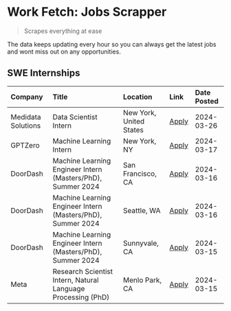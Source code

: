 # Work Fetch: Jobs Scrapper
> Scrapes everything at ease

The data keeps updating every hour so you can always get the latest jobs and wont miss out on any opportunities.

## SWE Internships
<!--START_SECTION:workfetch-->
| Company            | Title                                                        | Location                | Link                                                                                                                                                                                                                                                                       | Date Posted   |
|:-------------------|:-------------------------------------------------------------|:------------------------|:---------------------------------------------------------------------------------------------------------------------------------------------------------------------------------------------------------------------------------------------------------------------------|:--------------|
| Medidata Solutions | Data Scientist Intern                                        | New York, United States | [Apply](https://www.linkedin.com/jobs/view/data-scientist-intern-at-medidata-solutions-3810253704?position=5&pageNum=0&refId=0xfwaRmg%2FutQ3OvGDIcwuw%3D%3D&trackingId=Ft1zoaPOEwNkQFOne5WIXA%3D%3D&trk=public_jobs_jserp-result_search-card)                              | 2024-03-26    |
| GPTZero            | Machine Learning Intern                                      | New York, NY            | [Apply](https://www.linkedin.com/jobs/view/machine-learning-intern-at-gptzero-3860723963?position=9&pageNum=0&refId=0xfwaRmg%2FutQ3OvGDIcwuw%3D%3D&trackingId=v7zjOnQf2SMyroMa7qS5Jw%3D%3D&trk=public_jobs_jserp-result_search-card)                                       | 2024-03-17    |
| DoorDash           | Machine Learning Engineer Intern (Masters/PhD), Summer 2024  | San Francisco, CA       | [Apply](https://www.linkedin.com/jobs/view/machine-learning-engineer-intern-masters-phd-summer-2024-at-doordash-3736457737?position=3&pageNum=0&refId=0xfwaRmg%2FutQ3OvGDIcwuw%3D%3D&trackingId=z9FER9c%2Fmujg3%2B4jNJYAcQ%3D%3D&trk=public_jobs_jserp-result_search-card) | 2024-03-16    |
| DoorDash           | Machine Learning Engineer Intern (Masters/PhD), Summer 2024  | Seattle, WA             | [Apply](https://www.linkedin.com/jobs/view/machine-learning-engineer-intern-masters-phd-summer-2024-at-doordash-3736455966?position=4&pageNum=0&refId=0xfwaRmg%2FutQ3OvGDIcwuw%3D%3D&trackingId=kaCd%2B1Q7wgfu6F92mlwgaA%3D%3D&trk=public_jobs_jserp-result_search-card)   | 2024-03-16    |
| DoorDash           | Machine Learning Engineer Intern (Masters/PhD), Summer 2024  | Sunnyvale, CA           | [Apply](https://www.linkedin.com/jobs/view/machine-learning-engineer-intern-masters-phd-summer-2024-at-doordash-3736454973?position=2&pageNum=0&refId=0xfwaRmg%2FutQ3OvGDIcwuw%3D%3D&trackingId=mTfMMzt0Fqe7TTxPDI7nuA%3D%3D&trk=public_jobs_jserp-result_search-card)     | 2024-03-15    |
| Meta               | Research Scientist Intern, Natural Language Processing (PhD) | Menlo Park, CA          | [Apply](https://www.linkedin.com/jobs/view/research-scientist-intern-natural-language-processing-phd-at-meta-3858718375?position=10&pageNum=0&refId=0xfwaRmg%2FutQ3OvGDIcwuw%3D%3D&trackingId=aymwlo%2BAcTAPFC6ZRXsbbw%3D%3D&trk=public_jobs_jserp-result_search-card)     | 2024-03-15    |
<!--END_SECTION:workfetch-->
